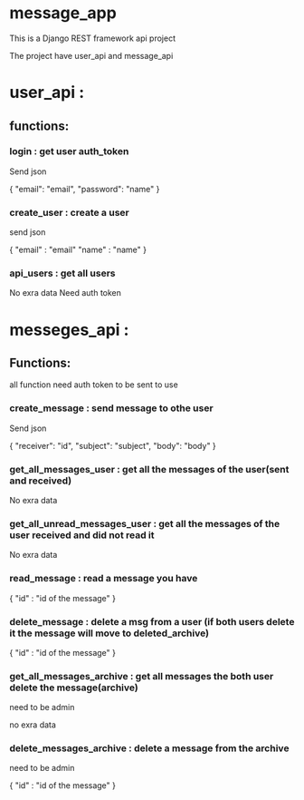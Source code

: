 # message_app

This is a Django REST framework api project

The project have user_api and message_api

# user_api :

## functions:

### login :  get user auth_token

Send json  

{
    "email": "email",
    "password": "name"
}

### create_user  : create a user
send json 

{
"email" : "email"
"name" : "name"
}

### api_users : get all users

No exra data
Need auth token


# messeges_api :

## Functions:

all function need auth token to be sent to use

### create_message :  send message to othe user
 
Send json  

{
    "receiver": "id",
    "subject": "subject",
    "body": "body"
}

### get_all_messages_user  : get all the messages of the user(sent and received)

No exra data


### get_all_unread_messages_user : get all the messages of the user received and did not read it

No exra data

### read_message : read a message you have

{
   "id" : "id of the message"
}


### delete_message : delete a msg from a user (if both users delete it the message will move to deleted_archive)

{
   "id" : "id of the message"
}

### get_all_messages_archive : get all messages the both user delete the message(archive)

need to be admin

no exra data

### delete_messages_archive : delete a message from the archive
need to be admin


{
   "id" : "id of the message"
}
